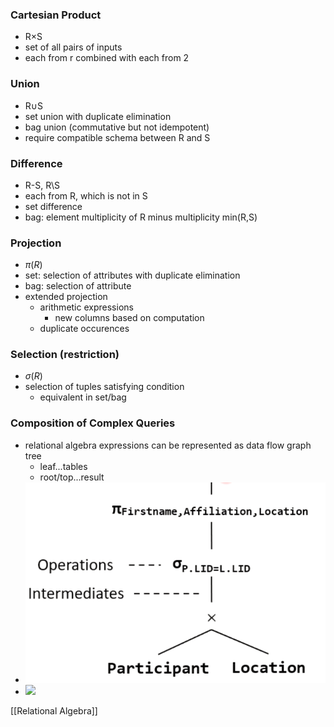 
### Cartesian Product
+ R×S
+ set of all pairs of inputs
+ each from r combined with each from 2 

### Union
+ R∪S
+ set union with duplicate elimination
+ bag union (commutative but not idempotent)
+ require compatible schema between R and S

### Difference
+ R-S, R\\S
+ each from R, which is not in S
+ set difference
+ bag: element multiplicity of R minus multiplicity min(R,S)

### Projection
+ $π(R)$
+ set: selection of attributes with duplicate elimination
+ bag: selection of attribute
+ extended projection
	+ arithmetic expressions
		+ new columns based on computation
	+ duplicate occurences
	
### Selection (restriction)
+ $σ(R)$
+ selection of tuples satisfying condition
	+ equivalent in set/bag

### Composition of Complex Queries
+ relational algebra expressions can be represented as data flow graph tree
	+ leaf...tables
	+ root/top...result
+ ![](Pasted%20image%2020220406144328.png)
+ ![](Pasted%20image%2020220406155242.png)


[[Relational Algebra]]